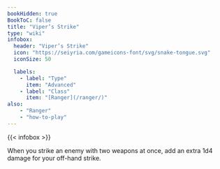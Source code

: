 ```yaml
---
bookHidden: true
BookToC: false
title: "Viper’s Strike"
type: "wiki"
infobox:
  header: "Viper’s Strike"
  icon: "https://seiyria.com/gameicons-font/svg/snake-tongue.svg"
  iconSize: 50

  labels:
    - label: "Type"
      item: "Advanced"
    - label: "Class"
      item: "[Ranger](/ranger/)"
also:
    - "Ranger"
    - "how-to-play"
---
```


{{< infobox >}}

When you strike an enemy with two weapons at once, add an extra 1d4 damage for your off-hand strike.